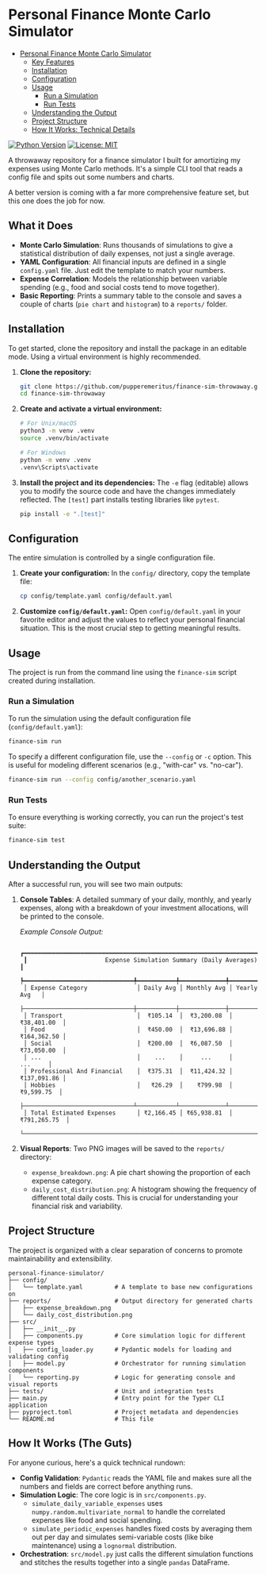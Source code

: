 # Personal Finance Monte Carlo Simulator

<!--toc:start-->

- [Personal Finance Monte Carlo Simulator](#personal-finance-monte-carlo-simulator)
  - [Key Features](#key-features)
  - [Installation](#installation)
  - [Configuration](#configuration)
  - [Usage](#usage)
    - [Run a Simulation](#run-a-simulation)
    - [Run Tests](#run-tests)
  - [Understanding the Output](#understanding-the-output)
  - [Project Structure](#project-structure)
  - [How It Works: Technical Details](#how-it-works-technical-details)
  <!--toc:end-->

[![Python Version](https://img.shields.io/badge/python-3.8+-blue.svg)](https://www.python.org/downloads/)
[![License: MIT](https://img.shields.io/badge/License-MIT-yellow.svg)](https://opensource.org/licenses/MIT)

A throwaway repository for a finance simulator I built for amortizing my expenses using Monte Carlo methods. It's a simple CLI tool that reads a config file and spits out some numbers and charts.

A better version is coming with a far more comprehensive feature set, but this one does the job for now.

## What it Does

- **Monte Carlo Simulation**: Runs thousands of simulations to give a statistical distribution of daily expenses, not just a single average.
- **YAML Configuration**: All financial inputs are defined in a single `config.yaml` file. Just edit the template to match your numbers.
- **Expense Correlation**: Models the relationship between variable spending (e.g., food and social costs tend to move together).
- **Basic Reporting**: Prints a summary table to the console and saves a couple of charts (`pie chart` and `histogram`) to a `reports/` folder.

## Installation

To get started, clone the repository and install the package in an editable mode. Using a virtual environment is highly recommended.

1. **Clone the repository:**

   ```bash
   git clone https://github.com/pupperemeritus/finance-sim-throwaway.git
   cd finance-sim-throwaway
   ```

2. **Create and activate a virtual environment:**

   ```bash
   # For Unix/macOS
   python3 -m venv .venv
   source .venv/bin/activate

   # For Windows
   python -m venv .venv
   .venv\Scripts\activate
   ```

3. **Install the project and its dependencies:**
   The `-e` flag (editable) allows you to modify the source code and have the changes immediately reflected. The `[test]` part installs testing libraries like `pytest`.

   ```bash
   pip install -e ".[test]"
   ```

## Configuration

The entire simulation is controlled by a single configuration file.

1. **Create your configuration:**
   In the `config/` directory, copy the template file:

   ```bash
   cp config/template.yaml config/default.yaml
   ```

2. **Customize `config/default.yaml`:**
   Open `config/default.yaml` in your favorite editor and adjust the values to reflect your personal financial situation. This is the most crucial step to getting meaningful results.

## Usage

The project is run from the command line using the `finance-sim` script created during installation.

### Run a Simulation

To run the simulation using the default configuration file (`config/default.yaml`):

```bash
finance-sim run
```

To specify a different configuration file, use the `--config` or `-c` option. This is useful for modeling different scenarios (e.g., "with-car" vs. "no-car").

```bash
finance-sim run --config config/another_scenario.yaml
```

### Run Tests

To ensure everything is working correctly, you can run the project's test suite:

```bash
finance-sim test
```

## Understanding the Output

After a successful run, you will see two main outputs:

1. **Console Tables**: A detailed summary of your daily, monthly, and yearly expenses, along with a breakdown of your investment allocations, will be printed to the console.

   _Example Console Output:_

   ```
    ┏━━━━━━━━━━━━━━━━━━━━━━━━━━━━━━━━━━━━━━━━━━━━━━━━━━━━━━━━━━━━━━━━━━━━━━━━┓
    ┃                      Expense Simulation Summary (Daily Averages)       ┃
    ┡━━━━━━━━━━━━━━━━━━━━━━━━━━━━━━━╇━━━━━━━━━━━╇━━━━━━━━━━━━━╇━━━━━━━━━━━━━━┩
    │ Expense Category              │ Daily Avg │ Monthly Avg │ Yearly Avg   │
    ├───────────────────────────────┼───────────┼─────────────┼──────────────┤
    │ Transport                     │  ₹105.14  │  ₹3,200.08  │  ₹38,401.00  │
    │ Food                          │  ₹450.00  │  ₹13,696.88 │  ₹164,362.50 │
    │ Social                        │  ₹200.00  │  ₹6,087.50  │  ₹73,050.00  │
    │ ...                           │    ...    │     ...     │      ...     │
    │ Professional And Financial    │  ₹375.31  │  ₹11,424.32 │  ₹137,091.86 │
    │ Hobbies                       │   ₹26.29  │    ₹799.98  │   ₹9,599.75  │
    ├───────────────────────────────┴───────────┴─────────────┴──────────────┤
    │ Total Estimated Expenses      │ ₹2,166.45 │ ₹65,938.81  │ ₹791,265.75  │
    └────────────────────────────────────────────────────────────────────────┘
   ```

2. **Visual Reports**: Two PNG images will be saved to the `reports/` directory:
   - `expense_breakdown.png`: A pie chart showing the proportion of each expense category.
   - `daily_cost_distribution.png`: A histogram showing the frequency of different total daily costs. This is crucial for understanding your financial risk and variability.

## Project Structure

The project is organized with a clear separation of concerns to promote maintainability and extensibility.

```
personal-finance-simulator/
├── config/
│   └── template.yaml         # A template to base new configurations on
├── reports/                  # Output directory for generated charts
│   ├── expense_breakdown.png
│   └── daily_cost_distribution.png
├── src/
│   ├── __init__.py
│   ├── components.py         # Core simulation logic for different expense types
│   ├── config_loader.py      # Pydantic models for loading and validating config
│   ├── model.py              # Orchestrator for running simulation components
│   └── reporting.py          # Logic for generating console and visual reports
├── tests/                    # Unit and integration tests
├── main.py                   # Entry point for the Typer CLI application
├── pyproject.toml            # Project metadata and dependencies
└── README.md                 # This file
```

## How It Works (The Guts)

For anyone curious, here's a quick technical rundown:

- **Config Validation**: `Pydantic` reads the YAML file and makes sure all the numbers and fields are correct before anything runs.
- **Simulation Logic**: The core logic is in `src/components.py`.
  - `simulate_daily_variable_expenses` uses `numpy.random.multivariate_normal` to handle the correlated expenses like food and social spending.
  - `simulate_periodic_expenses` handles fixed costs by averaging them out per day and simulates semi-variable costs (like bike maintenance) using a `lognormal` distribution.
- **Orchestration**: `src/model.py` just calls the different simulation functions and stitches the results together into a single `pandas` DataFrame.

